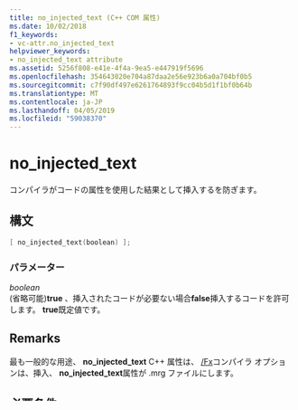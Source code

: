 ```yaml
---
title: no_injected_text (C++ COM 属性)
ms.date: 10/02/2018
f1_keywords:
- vc-attr.no_injected_text
helpviewer_keywords:
- no_injected_text attribute
ms.assetid: 5256f808-e41e-4f4a-9ea5-e447919f5696
ms.openlocfilehash: 354643020e704a87daa2e56e923b6a0a704bf0b5
ms.sourcegitcommit: c7f90df497e6261764893f9cc04b5d1f1bf0b64b
ms.translationtype: MT
ms.contentlocale: ja-JP
ms.lasthandoff: 04/05/2019
ms.locfileid: "59038370"
---
```

# <a name="noinjectedtext"></a>no_injected_text

コンパイラがコードの属性を使用した結果として挿入するを防ぎます。

## <a name="syntax"></a>構文

```cpp
[ no_injected_text(boolean) ];
```

### <a name="parameters"></a>パラメーター

*boolean*<br/>
(省略可能)**true** 、挿入されたコードが必要ない場合**false**挿入するコードを許可します。 **true**既定値です。

## <a name="remarks"></a>Remarks

最も一般的な用途、 **no_injected_text** C++ 属性は、 [/Fx](../../build/reference/fx-merge-injected-code.md)コンパイラ オプションは、挿入、 **no_injected_text**属性が .mrg ファイルにします。

## <a name="requirements"></a>必要条件

### <a name="attribute-context"></a>属性コンテキスト

|||
|-|-|
|**対象**|任意の場所|
|**反復可能**|いいえ|
|**必要な属性**|なし|
|**無効な属性**|なし|

属性コンテキストの詳細については、「 [属性コンテキスト](cpp-attributes-com-net.md#contexts)」を参照してください。

## <a name="see-also"></a>関連項目

[コンパイラ属性](compiler-attributes.md)